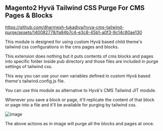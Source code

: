 ## Magento2 Hyvä Tailwind CSS Purge For CMS Pages & Blocks

https://github.com/dharmesh-tukadiya/hyva-cms-tailwind-purge/assets/140082778/fa84b7c4-e3c8-45b1-a0f3-9c14c80ae130

This module is designed for using custom Hyvä based child theme's tailwind css configurations in the cms pages and blocks.

This extension does nothing but it puts contents of cms blocks and pages into specific folder inside pub directory and those files are included in purge settings of tailwind css.

This way you can use your own variables defined in custom Hyvä based theme's tailwind.config.js file.

You can use this module as alternative to Hyvä's  CMS Tailwind JIT module.

Whenever you save a block or page, it'll replicate the content of that block or page into a file and it'll be available for purging by tailwind css.

![image](https://github.com/dharmesh-tukadiya/hyva-cms-tailwind-purge/assets/140082778/96f96a33-a665-4249-8107-f7b6be5da254)

The above actions as in image will purge all the blocks and pages at once.
